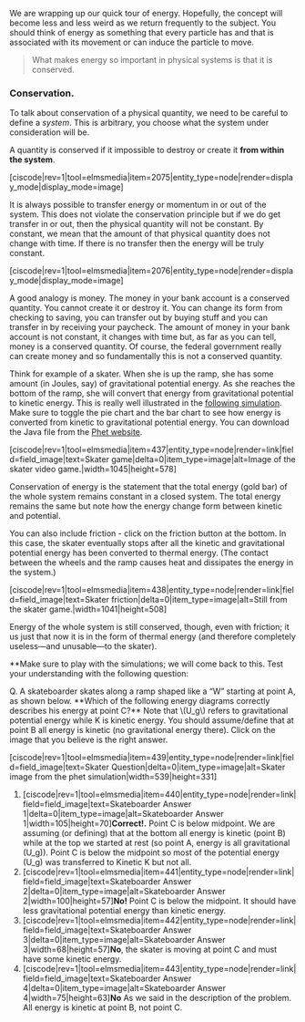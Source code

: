 We are wrapping up our quick tour of energy. Hopefully, the concept will become less and less weird as we return frequently to the subject. You should think of energy as something that every particle has and that is associated with its movement or can induce the particle to move.

> What makes energy so important in physical systems is that it is conserved. 

### Conservation. 

To talk about conservation of a physical quantity, we need to be careful to define a _system_. This is arbitrary, you choose what the system under consideration will be.

A quantity is conserved if it impossible to destroy or create it **from within the system**.

[ciscode|rev=1|tool=elmsmedia|item=2075|entity_type=node|render=display_mode|display_mode=image]

It is always possible to transfer energy or momentum in or out of the system. This does not violate the conservation principle but if we do get transfer in or out, then the physical quantity will not be constant. By constant, we mean that the amount of that physical quantity does not change with time. If there is no transfer then the energy will be truly constant.

[ciscode|rev=1|tool=elmsmedia|item=2076|entity_type=node|render=display_mode|display_mode=image]

A good analogy is money. The money in your bank account is a conserved quantity. You cannot create it or destroy it. You can change its form from checking to saving, you can transfer out by buying stuff and you can transfer in by receiving your paycheck. The amount of money in your bank account is not constant, it changes with time but, as far as you can tell, money is a conserved quantity. Of course, the federal government really can create money and so fundamentally this is not a conserved quantity.

Think for example of a skater. When she is up the ramp, she has some amount (in Joules, say) of gravitational potential energy. As she reaches the bottom of the ramp, she will convert that energy from gravitational potential to kinetic energy. This is really well illustrated in the [following simulation](https://phet.colorado.edu/sims/html/energy-skate-park-basics/latest/energy-skate-park-basics_en.html). Make sure to toggle the pie chart and the bar chart to see how energy is converted from kinetic to gravitational potential energy. You can download the Java file from the [Phet website](https://phet.colorado.edu/en/simulation/energy-skate-park-basics).

[ciscode|rev=1|tool=elmsmedia|item=437|entity_type=node|render=link|field=field_image|text=Skater game|delta=0|item_type=image|alt=Image of the skater video game.|width=1045|height=578]

Conservation of energy is the statement that the total energy (gold bar) of the whole system remains constant in a closed system. The total energy remains the same but note how the energy change form between kinetic and potential.

You can also include friction - click on the friction button at the bottom. In this case, the skater eventually stops after all the kinetic and gravitational potential energy has been converted to thermal energy. (The contact between the wheels and the ramp causes heat and dissipates the energy in the system.)

[ciscode|rev=1|tool=elmsmedia|item=438|entity_type=node|render=link|field=field_image|text=Skater friction|delta=0|item_type=image|alt=Still from the skater game.|width=1041|height=508]

Energy of the whole system is still conserved, though, even with friction; it us just that now it is in the form of thermal energy (and therefore completely useless—and unusable—to the skater).

\*\*Make sure to play with the simulations; we will come back to this. Test your understanding with the following question:

<div class="question">Q. A skateboarder skates along a ramp shaped like a “W” starting at point A, as shown below. **Which of the following energy diagrams correctly describes his energy at point C?** Note that \(U_g\) refers to gravitational potential energy while K is kinetic energy. You should assume/define that at point B all energy is kinetic (no gravitational energy there). Click on the image that you believe is the right answer.

[ciscode|rev=1|tool=elmsmedia|item=439|entity_type=node|render=link|field=field_image|text=Skater Question|delta=0|item_type=image|alt=Skater image from the phet simulation|width=539|height=331]

1. [ciscode|rev=1|tool=elmsmedia|item=440|entity_type=node|render=link|field=field_image|text=Skateboarder Answer 1|delta=0|item_type=image|alt=Skateboarder Answer 1|width=105|height=70]**Correct!.** Point C is below midpoint. We are assuming (or defining) that at the bottom all energy is kinetic (point B) while at the top we started at rest (so point A, energy is all gravitational \(U_g\)). Point C is below the midpoint so most of the potential energy \(U_g\) was transferred to Kinetic K but not all.
2. [ciscode|rev=1|tool=elmsmedia|item=441|entity_type=node|render=link|field=field_image|text=Skateboarder Answer 2|delta=0|item_type=image|alt=Skateboarder Answer 2|width=100|height=57]**No!** Point C is below the midpoint. It should have less gravitational potential energy than kinetic energy.
3. [ciscode|rev=1|tool=elmsmedia|item=442|entity_type=node|render=link|field=field_image|text=Skateboarder Answer 3|delta=0|item_type=image|alt=Skateboarder Answer 3|width=68|height=57]**No**, the skater is moving at point C and must have some kinetic energy.
4. [ciscode|rev=1|tool=elmsmedia|item=443|entity_type=node|render=link|field=field_image|text=Skateboarder Answer 4|delta=0|item_type=image|alt=Skateboarder Answer 4|width=75|height=63]**No** As we said in the description of the problem. All energy is kinetic at point B, not point C.

</div>